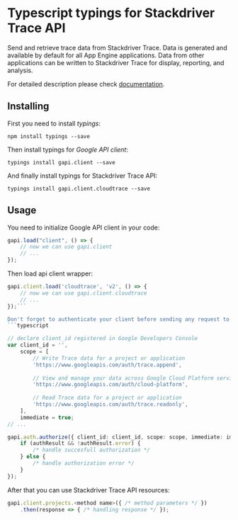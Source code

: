 # Typescript typings for Stackdriver Trace API
Send and retrieve trace data from Stackdriver Trace. Data is generated and available by default for all App Engine applications. Data from other applications can be written to Stackdriver Trace for display, reporting, and analysis.

For detailed description please check [documentation](https://cloud.google.com/trace).

## Installing

First you need to install *typings*:
```
npm install typings --save 
```

Then install typings for *Google API client*:
```
typings install gapi.client --save 
```

And finally install typings for Stackdriver Trace API:
```
typings install gapi.client.cloudtrace --save 
```

## Usage

You need to initialize Google API client in your code:
```typescript
gapi.load("client", () => { 
    // now we can use gapi.client
    // ... 
});
```

Then load api client wrapper:
```typescript
gapi.client.load('cloudtrace', 'v2', () => {
    // now we can use gapi.client.cloudtrace
    // ... 
});```

Don't forget to authenticate your client before sending any request to resources:
```typescript

// declare client_id registered in Google Developers Console
var client_id = '',
    scope = [     
        // Write Trace data for a project or application
        'https://www.googleapis.com/auth/trace.append',
    
        // View and manage your data across Google Cloud Platform services
        'https://www.googleapis.com/auth/cloud-platform',
    
        // Read Trace data for a project or application
        'https://www.googleapis.com/auth/trace.readonly',
    ],
    immediate = true;
// ...

gapi.auth.authorize({ client_id: client_id, scope: scope, immediate: immediate }, authResult => {
    if (authResult && !authResult.error) {
        /* handle succesfull authorization */
    } else {
        /* handle authorization error */
    }
});            
```

After that you can use Stackdriver Trace API resources:

```typescript
gapi.client.projects.<method name>({ /* method parameters */ })
    .then(response => { /* handling response */ });
```